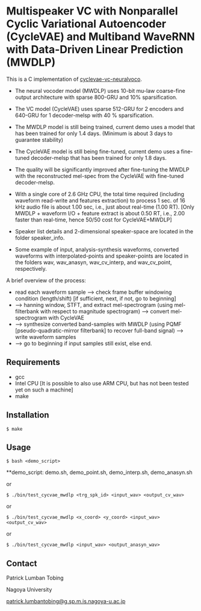 # Multispeaker VC with Nonparallel Cyclic Variational Autoencoder (CycleVAE) and Multiband WaveRNN with Data-Driven Linear Prediction (MWDLP)


This is a C implementation of [cyclevae-vc-neuralvoco](https://github.com/patrickltobing/cyclevae-vc-neuralvoco).


* The neural vocoder model (MWDLP) uses 10-bit mu-law coarse-fine output architecture with sparse 800-GRU and 10% sparsification.
* The VC model (CycleVAE) uses sparse 512-GRU for 2 encoders and 640-GRU for 1 decoder-melsp with 40 % sparsification.

* The MWDLP model is still being trained, current demo uses a model that has been trained for only 1.4 days. (Minimum is about 3 days to guarantee stability)
* The CycleVAE model is still being fine-tuned, current demo uses a fine-tuned decoder-melsp that has been trained for only 1.8 days.


* The quality will be significantly improved after fine-tuning the MWDLP with the reconstructed mel-spec from the CycleVAE with fine-tuned decoder-melsp.


* With a single core of 2.6 GHz CPU, the total time required (including waveform read-write and features extraction) to process 1 sec. of 16 kHz audio file is about 1.00 sec,
  i.e., just about real-time (1.00 RT). [Only MWDLP + waveform I/O + feature extract is about 0.50 RT, i.e., 2.00 faster than real-time, hence 50/50 cost for CycleVAE+MWDLP]


* Speaker list details and 2-dimensional speaker-space are located in the folder speaker_info.
* Some example of input, analysis-synthesis waveforms, converted waveforms with interpolated-points and speaker-points are located in the folders wav, wav_anasyn, wav_cv_interp, and wav_cv_point, respectively.


A brief overview of the process:
* read each waveform sample --> check frame buffer windowing condition (length/shift) [if sufficient, next, if not, go to beginning]
* --> hanning window, STFT, and extract mel-spectrogram (using mel-filterbank with respect to magnitude spectrogram) --> convert mel-spectrogram with CycleVAE
* --> synthesize converted band-samples with MWDLP (using PQMF [pseudo-quadratic-mirror filterbank] to recover full-band signal) --> write waveform samples
* --> go to beginning if input samples still exist, else end.


## Requirements

* gcc
* Intel CPU [It is possible to also use ARM CPU, but has not been tested yet on such a machine]
* make


## Installation

```
$ make
```


## Usage

```
$ bash <demo_script>
```
**demo_script: demo.sh, demo_point.sh, demo_interp.sh, demo_anasyn.sh

or
```
$ ./bin/test_cycvae_mwdlp <trg_spk_id> <input_wav> <output_cv_wav>
```
or
```
$ ./bin/test_cycvae_mwdlp <x_coord> <y_coord> <input_wav> <output_cv_wav>
```
or
```
$ ./bin/test_cycvae_mwdlp <input_wav> <output_anasyn_wav>
```


## Contact

Patrick Lumban Tobing

Nagoya University

patrick.lumbantobing@g.sp.m.is.nagoya-u.ac.jp

